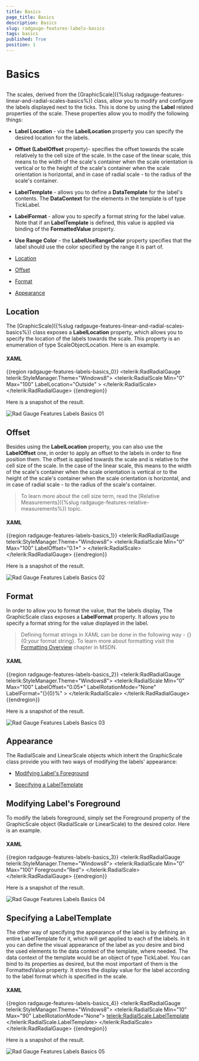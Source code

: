 ```yaml
---
title: Basics
page_title: Basics
description: Basics
slug: radgauge-features-labels-basics
tags: basics
published: True
position: 1
---
```


# Basics



## 

The scales, derived from the [GraphicScale]({%slug radgauge-features-linear-and-radial-scales-basics%}) class, allow you to modify and configure the labels displayed next to the ticks.
        This is done by using the __Label__ related properties of the scale. These properties allow you to modify the following things:

* __Label Location__ - via the __LabelLocation__ property you can specify the desired location for the labels.

* __Offset (LabelOffset__ property)- specifies the offset towards the scale relatively to the cell size of the scale. In the case of the linear scale, this means to the width of the scale's container when the scale orientation
            is vertical or to the height of the scale's container when the scale orientation is horizontal, and in case of radial scale - to the radius of the scale's container.

* __LabelTemplate__ - allows you to define a __DataTemplate__ for the label's contents. The __DataContext__ for the elements in the template is of type TickLabel.

* __LabelFormat__ - allow you to specify a format string for the label value. Note that if an __LabelTemplate__ is defined, this value is applied via binding of the __FormattedValue__ property.

* __Use Range Color__ - the __LabelUseRangeColor__ property specifies that the label should use the color specified by the range it is part of.



* [Location](#location)

* [Offset](#offset)

* [Format](#format)

* [Appearance](#appearance)

## Location

The [GraphicScale]({%slug radgauge-features-linear-and-radial-scales-basics%}) class exposes a __LabelLocation__ property, which allows you to specify the location of the labels towards the scale. This property is an enumeration of type ScaleObjectLocation. Here is an example.

#### __XAML__

{{region radgauge-features-labels-basics_0}}
	<telerik:RadRadialGauge telerik:StyleManager.Theme="Windows8">
	    <telerik:RadialScale
	                    Min="0"
	                    Max="100"
	                    LabelLocation="Outside" >
	    </telerik:RadialScale>
	</telerik:RadRadialGauge>
	{{endregion}}



Here is a snapshot of the result.

![Rad Gauge Features Labels Basics 01](images/RadGauge_Features_Labels_Basics_01.PNG)

## Offset

Besides using the __LabelLocation__ property, you can also use the __LabelOffset__ one, in order to apply an offset to the labels in order to fine position them. The offset is applied towards the scale and is relative to the cell size of the scale. In the case of the linear scale, this means to the width of the scale's container when the scale orientation is vertical or to the height of the scale's container when the scale orientation is horizontal, and in case of radial scale - to the radius of the scale's container.

>To learn more about the cell size term, read the [Relative Measurements]({%slug radgauge-features-relative-measurements%}) topic.

#### __XAML__

{{region radgauge-features-labels-basics_1}}
	<telerik:RadRadialGauge telerik:StyleManager.Theme="Windows8">
	    <telerik:RadialScale
	                    Min="0"
	                    Max="100"
	                    LabelOffset="0.1*" >
	    </telerik:RadialScale>
	</telerik:RadRadialGauge>
	{{endregion}}



Here is a snapshot of the result.

![Rad Gauge Features Labels Basics 02](images/RadGauge_Features_Labels_Basics_02.PNG)

## Format

In order to allow you to format the value, that the labels display, The GraphicScale class exposes a __LabelFormat__ property. It allows you to specify a format string for the value displayed in the label.

>Defining format strings in XAML can be done in the following way - {} {0:your format string}. To learn more about formatting visit the [Formatting Overview](http://msdn.microsoft.com/en-us/library/26etazsy.aspx) chapter in MSDN.

#### __XAML__

{{region radgauge-features-labels-basics_2}}
	<telerik:RadRadialGauge telerik:StyleManager.Theme="Windows8">
	    <telerik:RadialScale
	                    Min="0"
	                    Max="100"
	                    LabelOffset="0.05*"
	                    LabelRotationMode="None"
	                    LabelFormat="{}{0}%" >
	    </telerik:RadialScale>
	</telerik:RadRadialGauge>
	{{endregion}}



Here is a snapshot of the result.

![Rad Gauge Features Labels Basics 03](images/RadGauge_Features_Labels_Basics_03.PNG)

## Appearance

The RadialScale and LinearScale objects which inherit the GraphicScale class provide you with two ways of modifying the labels' appearance:

* [Modifying Label's Foreground](#modifying-labels-foreground)

* [Specifying a LabelTemplate](#specifying-a-labeltemplate)

## Modifying Label's Foreground

To modify the labels foreground, simply set the Foreground property of the GraphicScale object (RadialScale or LinearScale) to the desired color. Here is an example.

#### __XAML__

{{region radgauge-features-labels-basics_3}}
	<telerik:RadRadialGauge telerik:StyleManager.Theme="Windows8">
	    <telerik:RadialScale
	                    Min="0"
	                    Max="100"
	                    Foreground="Red">
	    </telerik:RadialScale>
	</telerik:RadRadialGauge>
	{{endregion}}



Here is a snapshot of the result.

![Rad Gauge Features Labels Basics 04](images/RadGauge_Features_Labels_Basics_04.PNG)

## Specifying a LabelTemplate

The other way of specifying the appearance of the label is by defining an entire LabelTemplate for it, which will get applied to each of the labels. In it you can define the visual appearance of the label as you desire and bind the used elements to the data context of the template, where needed. The data context of the template would be an object of type TickLabel. You can bind to its properties as desired, but the most important of them is the FormattedValue property. It stores the display value for the label according to the label format which is specified in the scale.

#### __XAML__

{{region radgauge-features-labels-basics_4}}
	<telerik:RadRadialGauge telerik:StyleManager.Theme="Windows8">
	    <telerik:RadialScale Min="10"
	                         Max="90"
	                         LabelRotationMode="None">
	            <telerik:RadialScale.LabelTemplate>
	                <DataTemplate>
	                    <Border BorderBrush="#FF606060" 
	                            BorderThickness="1"
	                            CornerRadius="10"
	                            Width="20"
	                            Height="20">
	                        <TextBlock HorizontalAlignment="Center"
	                                   VerticalAlignment="Center"
	                                   FontFamily="{Binding FontFamily}"
	                                   FontSize="{Binding FontSize}"
	                                   FontStretch="{Binding FontStretch}"
	                                   FontStyle="{Binding FontStyle}"
	                                   FontWeight="{Binding FontWeight}"
	                                   Foreground="{Binding Foreground}"
	                                   Text="{Binding FormattedValue}" />
	                    </Border>
	                </DataTemplate>
	            </telerik:RadialScale.LabelTemplate>
	        </telerik:RadialScale>
	</telerik:RadRadialGauge>
	{{endregion}}



Here is a snapshot of the result.

![Rad Gauge Features Labels Basics 05](images/RadGauge_Features_Labels_Basics_05.PNG)
